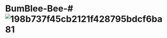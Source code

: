 # BumBlee-Bee-#![198b737f45cb2121f428795bdcf6ba81](https://github.com/user-attachments/assets/7ab150bb-1b19-45ae-ad4b-c62f0113faf0)

